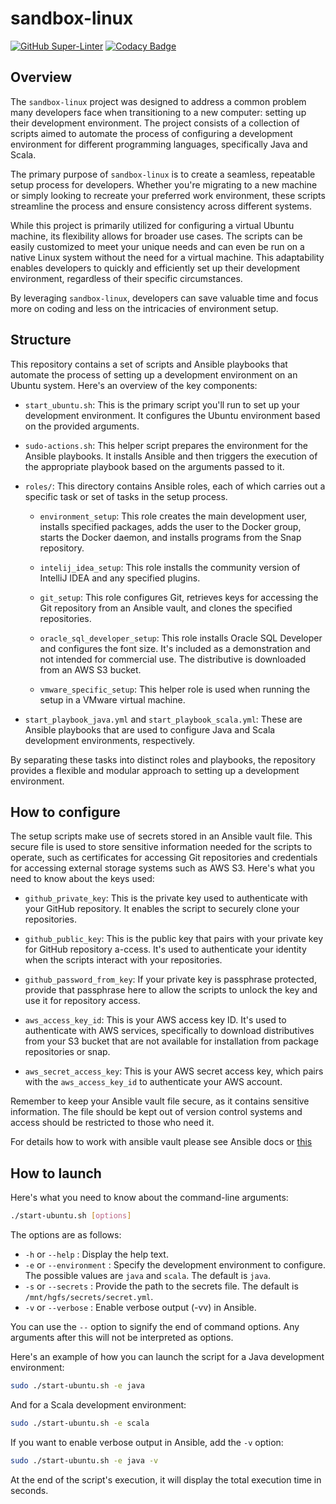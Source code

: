 # sandbox-linux

[![GitHub Super-Linter](https://github.com/antonovdmitriy/sandbox-linux/workflows/Lint%20Code%20Base/badge.svg)](https://github.com/marketplace/actions/super-linter)
[![Codacy Badge](https://app.codacy.com/project/badge/Grade/0348b8406f90416eb5baf97a147ea7d8)](https://app.codacy.com/gh/antonovdmitriy/sandbox-linux/dashboard?utm_source=gh&utm_medium=referral&utm_content=&utm_campaign=Badge_grade)

## Overview

The `sandbox-linux` project was designed to address a common problem many developers face when transitioning to a new computer: setting up their development environment. The project consists of a collection of scripts aimed to automate the process of configuring a development environment for different programming languages, specifically Java and Scala.

The primary purpose of `sandbox-linux` is to create a seamless, repeatable setup process for developers. Whether you're migrating to a new machine or simply looking to recreate your preferred work environment, these scripts streamline the process and ensure consistency across different systems.

While this project is primarily utilized for configuring a virtual Ubuntu machine, its flexibility allows for broader use cases. The scripts can be easily customized to meet your unique needs and can even be run on a native Linux system without the need for a virtual machine. This adaptability enables developers to quickly and efficiently set up their development environment, regardless of their specific circumstances.

By leveraging `sandbox-linux`, developers can save valuable time and focus more on coding and less on the intricacies of environment setup.

## Structure

This repository contains a set of scripts and Ansible playbooks that automate the process of setting up a development environment on an Ubuntu system. Here's an overview of the key components:

  - `start_ubuntu.sh`: This is the primary script you'll run to set up your development environment. It configures the Ubuntu environment based on the provided arguments.

  - `sudo-actions.sh`: This helper script prepares the environment for the Ansible playbooks. It installs Ansible and then triggers the execution of the appropriate playbook based on the arguments passed to it.

  - `roles/`: This directory contains Ansible roles, each of which carries out a specific task or set of tasks in the setup process.

    - `environment_setup`: This role creates the main development user, installs specified packages, adds the user to the Docker group, starts the Docker daemon, and installs programs from the Snap repository.

    - `intelij_idea_setup`: This role installs the community version of IntelliJ IDEA and any specified plugins.

    - `git_setup`: This role configures Git, retrieves keys for accessing the Git repository from an Ansible vault, and clones the specified repositories.

    - `oracle_sql_developer_setup`: This role installs Oracle SQL Developer and configures the font size. It's included as a demonstration and not intended for commercial use. The distributive is downloaded from an AWS S3 bucket.

    - `vmware_specific_setup`: This helper role is used when running the setup in a VMware virtual machine.

  - `start_playbook_java.yml` and `start_playbook_scala.yml`: These are Ansible playbooks that are used to configure Java and Scala development environments, respectively.

By separating these tasks into distinct roles and playbooks, the repository provides a flexible and modular approach to setting up a development environment.

## How to configure

The setup scripts make use of secrets stored in an Ansible vault file. This secure file is used to store sensitive information needed for the scripts to operate, such as certificates for accessing Git repositories and credentials for accessing external storage systems such as AWS S3. Here's what you need to know about the keys used:

  - `github_private_key`: This is the private key used to authenticate with your GitHub repository. It enables the script to securely clone your repositories.

  - `github_public_key`: This is the public key that pairs with your private key for GitHub repository a-ccess. It's used to authenticate your identity when the scripts interact with your repositories.

  - `github_password_from_key`: If your private key is passphrase protected, provide that passphrase here to allow the scripts to unlock the key and use it for repository access.

  - `aws_access_key_id`: This is your AWS access key ID. It's used to authenticate with AWS services, specifically to download distributives from your S3 bucket that are not available for installation from package repositories or snap.

  - `aws_secret_access_key`: This is your AWS secret access key, which pairs with the `aws_access_key_id` to authenticate your AWS account.

Remember to keep your Ansible vault file secure, as it contains sensitive information. The file should be kept out of version control systems and access should be restricted to those who need it.

For details how to work with ansible vault please see Ansible docs or [this](https://github.com/antonovdmitriy/it-notes/blob/master/ansible/ansible.md#ansible-vault---%D1%81%D1%80%D0%B5%D0%B4%D1%81%D1%82%D0%B2%D0%BE-%D0%B4%D0%BB%D1%8F-%D1%85%D1%80%D0%B0%D0%BD%D0%B5%D0%BD%D0%B8%D1%8F-%D1%81%D0%B5%D0%BA%D1%80%D0%B5%D1%82%D0%BE%D0%B2)

## How to launch

Here's what you need to know about the command-line arguments:

```sh
./start-ubuntu.sh [options]
```

The options are as follows:

  - `-h` or `--help` : Display the help text.
  - `-e` or `--environment` : Specify the development environment to configure. The possible values are `java` and `scala`. The default is `java`.
  - `-s` or `--secrets` : Provide the path to the secrets file. The default is `/mnt/hgfs/secrets/secret.yml`.
  - `-v` or `--verbose` : Enable verbose output (-vv) in Ansible.

You can use the `--` option to signify the end of command options. Any arguments after this will not be interpreted as options.

Here's an example of how you can launch the script for a Java development environment:

```sh
sudo ./start-ubuntu.sh -e java
```

And for a Scala development environment:

```sh
sudo ./start-ubuntu.sh -e scala
```

If you want to enable verbose output in Ansible, add the `-v` option:

```sh
sudo ./start-ubuntu.sh -e java -v
```

At the end of the script's execution, it will display the total execution time in seconds.
